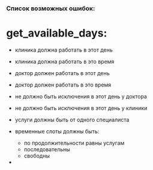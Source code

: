 ### Список возможных ошибок:

# get_available_days:
- клиника должна работать в этот день
- клиника должна работать в это время
- доктор должен работать в этот день
- доктор должен работать в это время
- не должно быть исключения в этот день у доктора
- не должно быть исключения в этот день у клиники

- услуги должны быть от одного специалиста
- временные слоты должны быть:
    - по продолжительности равны услугам
    - последовательны
    - свободны
- 